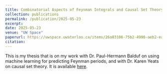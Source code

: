 ```yaml
---
title: Combinatorial Aspects of Feynman Integrals and Causal Set Theory
collection: publications
permalink: /publication/2025-05-23
excerpt: 
date: 2025-05-23
venue: "UW Space"
paperurl: https://uwspace.uwaterloo.ca/items/26a83106-75b2-4990-aeb2-ea94bd680a11
citation:
---
```

This is my thesis that is on my work with Dr. Paul-Hermann Balduf on using machine learning for predicting Feynman periods, and with Dr. Karen Yeats on causal set theory. It is available [here](https://uwspace.uwaterloo.ca/items/26a83106-75b2-4990-aeb2-ea94bd680a11).